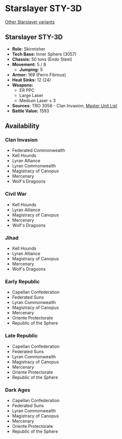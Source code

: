 # Starslayer STY-3D

[Other Starslayer variants](../starslayer.md)

## Starslayer STY-3D
- **Role:** Skirmisher
- **Tech Base:** Inner Sphere (3057)
- **Chassis:** 50 tons (Endo Steel)
- **Movement:** 5 / 8
  - **Jumping:** 5
- **Armor:** 169 (Ferro Fibrous)
- **Heat Sinks:** 12 (24)
- **Weapons:**
  - ER PPC
  - Large Laser
  - Medium Laser × 3
- **Sources:** TRO 3058 - Clan Invasion, [Master Unit List](http://masterunitlist.info/Unit/Details/3050/starslayer-sty-3d)
- **Battle Value:** 1593

## Availability

### Clan Invasion
- Federated Commonwealth
- Kell Hounds
- Lyran Alliance
- Lyran Commonwealth
- Magistracy of Canopus
- Mercenary
- Wolf's Dragoons

### Civil War
- Kell Hounds
- Lyran Alliance
- Magistracy of Canopus
- Mercenary
- Wolf's Dragoons

### Jihad
- Kell Hounds
- Lyran Alliance
- Magistracy of Canopus
- Mercenary
- Wolf's Dragoons

### Early Republic
- Capellan Confederation
- Federated Suns
- Lyran Commonwealth
- Magistracy of Canopus
- Mercenary
- Oriente Protectorate
- Republic of the Sphere

### Late Republic
- Capellan Confederation
- Federated Suns
- Lyran Commonwealth
- Magistracy of Canopus
- Mercenary
- Oriente Protectorate
- Republic of the Sphere

### Dark Ages
- Capellan Confederation
- Federated Suns
- Lyran Commonwealth
- Magistracy of Canopus
- Mercenary
- Oriente Protectorate
- Republic of the Sphere

